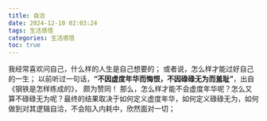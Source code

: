 ```yaml
---
title: 自洽
date: 2024-12-10 02:03:24
tags: 生活感悟
categories: 生活感悟
toc: true
---
```

我经常喜欢问自己，什么样的人生是自己想要的； 或者说，怎么样才能过好自己的一生；
以前听过一句话，**“不因虚度年华而悔恨，不因碌碌无为而羞耻”**，出自《钢铁是怎样练成的》， 颇为赞同！
那么，怎么样才能不会虚度年华呢？怎么又算不碌碌无为呢？最终的结果取决于如何定义虚度年华，如何定义碌碌无为，如何做到对其逻辑自洽，不会陷入内耗中，欣然面对一切；
<!-- more -->
